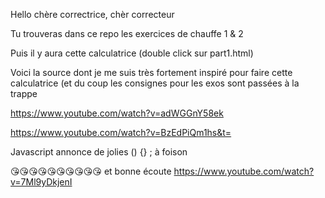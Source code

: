 Hello chère correctrice, chèr correcteur

Tu trouveras dans ce repo les exercices de chauffe 1 & 2 

Puis il y aura cette calculatrice
(double click sur part1.html)

Voici la source dont je me suis très fortement inspiré pour faire cette calculatrice (et du coup les consignes pour les exos sont passées à la trappe

https://www.youtube.com/watch?v=adWGGnY58ek

https://www.youtube.com/watch?v=BzEdPiQm1hs&t=

Javascript annonce de jolies () {} ; à foison 

😘😘😘😘😘😘😘😘😘😘
et bonne écoute
https://www.youtube.com/watch?v=7Ml9yDkjenI
